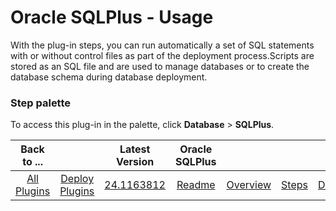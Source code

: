 
# Oracle SQLPlus - Usage

With the plug-in steps, you can run automatically a set of SQL statements with or without control files as part of the deployment process.Scripts are stored as an SQL file and are used to manage databases or to create the database schema during database deployment.


### **Step palette**

To access this plug-in in the palette, click **Database** > **SQLPlus**.


|Back to ...||Latest Version|Oracle SQLPlus ||||
| :---: | :---: | :---: | :---: | :---: | :---: | :---: |
|[All Plugins](../../index.md)|[Deploy Plugins](../README.md)|[24.1163812](https://raw.githubusercontent.com/UrbanCode/IBM-UCD-PLUGINS/main/files/SQLPlus/ucd-SQLPlus-24.1163812.zip)|[Readme](README.md)|[Overview](overview.md)|[Steps](steps.md)|[Downloads](downloads.md)|
